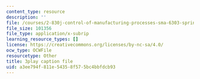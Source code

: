 ```yaml
---
content_type: resource
description: ''
file: /courses/2-830j-control-of-manufacturing-processes-sma-6303-spring-2008/a3ee794f811e54358f575bc4bbfdcb93_0INq0CFpXpo.vtt
file_size: 101356
file_type: application/x-subrip
learning_resource_types: []
license: https://creativecommons.org/licenses/by-nc-sa/4.0/
ocw_type: OCWFile
resourcetype: Other
title: 3play caption file
uid: a3ee794f-811e-5435-8f57-5bc4bbfdcb93
---
```

